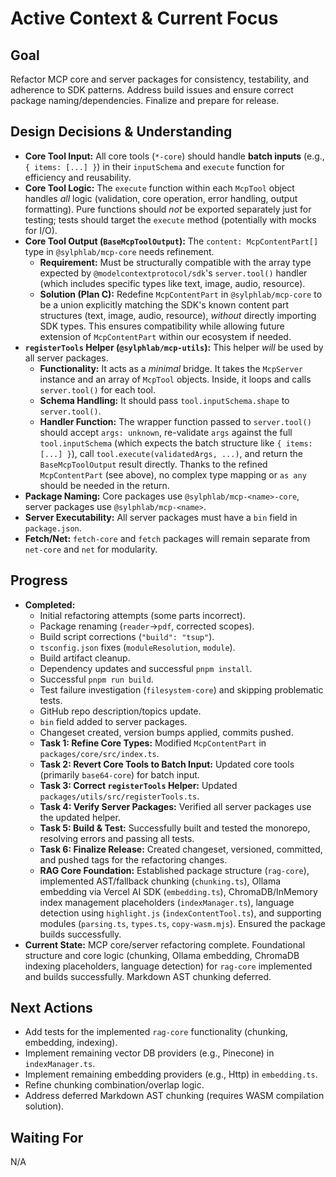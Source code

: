 # Active Context & Current Focus

## Goal
Refactor MCP core and server packages for consistency, testability, and adherence to SDK patterns. Address build issues and ensure correct package naming/dependencies. Finalize and prepare for release.

## Design Decisions & Understanding
- **Core Tool Input:** All core tools (`*-core`) should handle **batch inputs** (e.g., `{ items: [...] }`) in their `inputSchema` and `execute` function for efficiency and reusability.
- **Core Tool Logic:** The `execute` function within each `McpTool` object handles *all* logic (validation, core operation, error handling, output formatting). Pure functions should *not* be exported separately just for testing; tests should target the `execute` method (potentially with mocks for I/O).
- **Core Tool Output (`BaseMcpToolOutput`):** The `content: McpContentPart[]` type in `@sylphlab/mcp-core` needs refinement.
    - **Requirement:** Must be structurally compatible with the array type expected by `@modelcontextprotocol/sdk`'s `server.tool()` handler (which includes specific types like text, image, audio, resource).
    - **Solution (Plan C):** Redefine `McpContentPart` in `@sylphlab/mcp-core` to be a union explicitly matching the SDK's known content part structures (text, image, audio, resource), *without* directly importing SDK types. This ensures compatibility while allowing future extension of `McpContentPart` within our ecosystem if needed.
- **`registerTools` Helper (`@sylphlab/mcp-utils`):** This helper *will* be used by all server packages.
    - **Functionality:** It acts as a *minimal* bridge. It takes the `McpServer` instance and an array of `McpTool` objects. Inside, it loops and calls `server.tool()` for each tool.
    - **Schema Handling:** It should pass `tool.inputSchema.shape` to `server.tool()`.
    - **Handler Function:** The wrapper function passed to `server.tool()` should accept `args: unknown`, re-validate `args` against the full `tool.inputSchema` (which expects the batch structure like `{ items: [...] }`), call `tool.execute(validatedArgs, ...)`, and return the `BaseMcpToolOutput` result directly. Thanks to the refined `McpContentPart` (see above), no complex type mapping or `as any` should be needed in the return.
- **Package Naming:** Core packages use `@sylphlab/mcp-<name>-core`, server packages use `@sylphlab/mcp-<name>`.
- **Server Executability:** All server packages must have a `bin` field in `package.json`.
- **Fetch/Net:** `fetch-core` and `fetch` packages will remain separate from `net-core` and `net` for modularity.

## Progress
- **Completed:**
    - Initial refactoring attempts (some parts incorrect).
    - Package renaming (`reader`->`pdf`, corrected scopes).
    - Build script corrections (`"build": "tsup"`).
    - `tsconfig.json` fixes (`moduleResolution`, `module`).
    - Build artifact cleanup.
    - Dependency updates and successful `pnpm install`.
    - Successful `pnpm run build`.
    - Test failure investigation (`filesystem-core`) and skipping problematic tests.
    - GitHub repo description/topics update.
    - `bin` field added to server packages.
    - Changeset created, version bumps applied, commits pushed.
    - **Task 1: Refine Core Types:** Modified `McpContentPart` in `packages/core/src/index.ts`.
    - **Task 2: Revert Core Tools to Batch Input:** Updated core tools (primarily `base64-core`) for batch input.
    - **Task 3: Correct `registerTools` Helper:** Updated `packages/utils/src/registerTools.ts`.
    - **Task 4: Verify Server Packages:** Verified all server packages use the updated helper.
    - **Task 5: Build & Test:** Successfully built and tested the monorepo, resolving errors and passing all tests.
    - **Task 6: Finalize Release:** Created changeset, versioned, committed, and pushed tags for the refactoring changes.
    - **RAG Core Foundation:** Established package structure (`rag-core`), implemented AST/fallback chunking (`chunking.ts`), Ollama embedding via Vercel AI SDK (`embedding.ts`), ChromaDB/InMemory index management placeholders (`indexManager.ts`), language detection using `highlight.js` (`indexContentTool.ts`), and supporting modules (`parsing.ts`, `types.ts`, `copy-wasm.mjs`). Ensured the package builds successfully.
- **Current State:** MCP core/server refactoring complete. Foundational structure and core logic (chunking, Ollama embedding, ChromaDB indexing placeholders, language detection) for `rag-core` implemented and builds successfully. Markdown AST chunking deferred.

## Next Actions
- Add tests for the implemented `rag-core` functionality (chunking, embedding, indexing).
- Implement remaining vector DB providers (e.g., Pinecone) in `indexManager.ts`.
- Implement remaining embedding providers (e.g., Http) in `embedding.ts`.
- Refine chunking combination/overlap logic.
- Address deferred Markdown AST chunking (requires WASM compilation solution).

## Waiting For
N/A